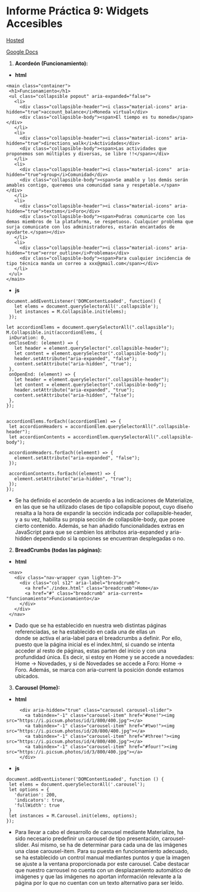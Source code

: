 # Informe Práctica 9: Widgets Accesibles
[Hosted](https://WebMaterialize--pmolmar.repl.co)

[Google Docs](https://docs.google.com/document/d/1Rh7Nm--XBW4lLchz5HJVaDMwllIxxwUWJBT8kmAGFic/edit?usp=sharing)

1. **Acordeón (Funcionamiento):**

- **html**
~~~
<main class="container">
 <h1>Funcionamiento</h1>
 <ul class="collapsible popout" aria-expanded="false">
   <li>
     <div class="collapsible-header"><i class="material-icons" aria-hidden="true">account_balance</i>Moneda virtual</div>
     <div class="collapsible-body"><span>El tiempo es tu moneda</span></div>
   </li>
   <li>
     <div class="collapsible-header"><i class="material-icons" aria-hidden="true">directions_walk</i>Actividades</div>
     <div class="collapsible-body"><span>Las actividades que proponemos son múltiples y diversas, se libre !!</span></div>
   </li>
   <li>
     <div class="collapsible-header"><i class="material-icons"  aria-hidden="true">group</i>Comunidad</div>
     <div class="collapsible-body"><span>Se amable y los demás serán amables contigo, queremos una comunidad sana y respetable.</span></div>
   </li>
   <li>
     <div class="collapsible-header"><i class="material-icons" aria-hidden="true">textsms</i>Foro</div>
     <div class="collapsible-body"><span>Podras comunicarte con los demas miembros de la plataforma, se respetuoso. Cualquier problema que surja comunicate con los administradores, estarán encantados de ayudarte.</span></div>
   </li>
   <li>
     <div class="collapsible-header"><i class="material-icons" aria-hidden="true">error_outline</i>Problemas</div>
     <div class="collapsible-body"><span>Para cualquier incidencia de tipo técnica manda un correo a xxx@gmail.com</span></div>
   </li>
 </ul>
</main>
~~~

- **js**
~~~
document.addEventListener('DOMContentLoaded', function() {
   let elems = document.querySelectorAll('.collapsible');
   let instances = M.Collapsible.init(elems);
 });
 
let accordionElems = document.querySelectorAll(".collapsible");
M.Collapsible.init(accordionElems, {
 inDuration: 0,
 onCloseEnd: (element) => {
   let header = element.querySelector(".collapsible-header");
   let content = element.querySelector(".collapsible-body");
   header.setAttribute("aria-expanded", "false");
   content.setAttribute("aria-hidden", "true");
 },
 onOpenEnd: (element) => {
   let header = element.querySelector(".collapsible-header");
   let content = element.querySelector(".collapsible-body");
   header.setAttribute("aria-expanded", "true");
   content.setAttribute("aria-hidden", "false");
 },
});
 
 
accordionElems.forEach((accordionElem) => {
 let accordionHeaders = accordionElem.querySelectorAll(".collapsible-header");
 let accordionContents = accordionElem.querySelectorAll(".collapsible-body");
 
 accordionHeaders.forEach((element) => {
   element.setAttribute("aria-expanded", "false");
 });
 
 accordionContents.forEach((element) => {
   element.setAttribute("aria-hidden", "true");
 });
});
~~~
 
- Se ha definido el acordeón de acuerdo a las indicaciones de Materialize, en las que se ha utilizado clases de tipo collapsible popout, cuyo diseño resalta a la hora de expandir la sección indicada por collapsible-header, y a su vez, habilita su propia sección de collapsible-body, que posee cierto contenido. Además, se han añadido funcionalidades extras en JavaScript para que se cambien los atributos aria-expanded y aria-hidden dependiendo si la opciones se encuentran desplegadas o no.


2. **BreadCrumbs (todas las páginas):**

- **html**
~~~
 <nav>
   <div class="nav-wrapper cyan lighten-3">
     <div class="col s12" aria-label="breadcrumb">
       <a href="./index.html" class="breadcrumb">Home</a>
       <a href="#" class="breadcrumb" aria-current= "funcionamiento">Funcionamiento</a>
     </div>
   </div>
 </nav>
~~~

- Dado que se ha establecido en nuestra web distintas páginas referenciadas, se ha establecido en cada una de ellas un <div> donde se activa el aria-label para el breadcrumbs a definir. Por ello, puesto que la página inicial es el index.html, si cuando se intenta acceder al resto de páginas, estas parten del inicio y con una profundidad única. Es decir, si estoy en Home y se accede a novedades: Home → Novedades, y si de Novedades se accede a Foro: Home → Foro. Además, se marca con aria-current la posición donde estamos ubicados.


3. **Carousel (Home):**

- **html**
~~~
     <div aria-hidden="true" class="carousel carousel-slider">
       <a tabindex="-1" class="carousel-item" href="#one!"><img src="https://i.picsum.photos/id/1/800/400.jpg"></a>
       <a tabindex="-1" class="carousel-item" href="#two!"><img src="https://i.picsum.photos/id/20/800/400.jpg"></a>
       <a tabindex="-1" class="carousel-item" href="#three!"><img src="https://i.picsum.photos/id/4/800/400.jpg"></a>
       <a tabindex="-1" class="carousel-item" href="#four!"><img src="https://i.picsum.photos/id/3/800/400.jpg"></a>
     </div>
~~~

- **js**
~~~
document.addEventListener('DOMContentLoaded', function () {
 let elems = document.querySelectorAll('.carousel');
 let options = {
   'duration': 200,
   'indicators': true,
   'fullWidth': true
 }
 let instances = M.Carousel.init(elems, options);
});
~~~
 
- Para llevar a cabo el desarrollo de carousel mediante Materialize, ha sido necesario predefinir un carousel de tipo presentación, carousel-slider. Así mismo, se ha de determinar para cada una de las imágenes una clase carousel-item. Para su puesta en funcionamiento adecuado, se ha establecido un control manual mediantes puntos y que la imagen se ajuste a la ventana proporcionada por este carousel. Cabe destacar que nuestro carrousel no cuenta con un desplazamiento automático de imágenes y que las imágenes no aportan información relevante a la página por lo que no cuentan con un texto alternativo para ser leído.

